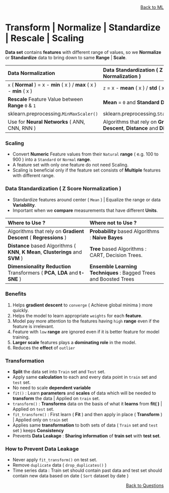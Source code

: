 <p align='right'><a align="right" href="https://github.com/KIRANKUMAR7296/Library/blob/main/Machine%20Learning/Machine%20Learning%20Models.md">Back to ML</a></p>

# Transform | Normalize | Standardize | Rescale | Scaling

**Data set** contains **features** with different range of values, so we **Normalize** or **Standardize** data to bring down to same **Range** | **Scale**.

Data Normalization | Data Standardization ( Z Score Normalization )
:--- | :---
`x` ( **Normal** ) =  x - **min** ( x ) / **max** ( x ) - **min** ( x ) | `z` = x - **mean** ( x ) / **std** ( x )
**Rescale** Feature Value between **Range** `0` & `1` | **Mean** = `0` and **Standard Deviation** = `1`
sklearn.preprocessing.`MinMaxScaler()` | sklearn.preprocessing.`StandardScaler()`
Use for **Neural Networks** ( ANN, CNN, RNN ) | Algorithms that rely on **Gradient Descent**, **Distance** and **Dimensions**

### Scaling 
- Convert **Numeric** Feature values from their `Natural` **range** ( e.g. 100 to 900 ) into a `Standard` or `Normal` **range**.
- A feature set with only one feature do not need Scaling.
- Scaling is beneficial only if the feature set consists of **Multiple** features with different range.

### Data Standardization ( Z Score Normalization )
- Standardize features around center ( `Mean` ) | Equalize the range or data **Variability**.
- Important when we **compare** measurements that have different **Units**.

Where to **Use** ? | Where **not** to **Use** ?
:--- | :---
Algorithms that rely on **Gradient Descent** ( **Regressions** ) | **Probability** based Algorithms : **Naive Bayes**
**Distance** based Algorithms ( **KNN**, **K Mean**, **Clusterings** and **SVM** ) | **Tree** based Algorithms : CART, Decision Trees.  
**Dimensionality Reduction** Transformers ( **PCA**, **LDA** and **t-SNE** ) | **Ensemble Learning Techniques** : Bagged Trees and Boosted Trees

### Benefits 
1. Helps **gradient descent** to `converge` ( Achieve global minima ) more quickly.
2. Helps the model to learn appropriate `weights` for each **feature**.
3. Model pay more attention to the features having `high` **range** even if the feature is irrelevant.
4. Feature with `low` **range** are ignored even if it is better feature for model training.
5. **Larger scale** features plays a **dominating role** in the model. 
6. Reduces the **effect** of `outlier`

### Transformation

- **Split** the data set into `Train` set and `Test` set.
- Apply same **calculation** to each and every data point in `train` set and `test` set.  
- No need to scale **dependent variable** 
- `fit()` : Learn **parameters** and **scales** of data which will be needed to **transform** the data | Applied on `train` set.
- `transform()` : **Transforms** data on the basis of what it **learns** from **fit( )** | Applied on `test` set.
- `fit_transform()` : First learn ( **Fit** ) and then apply in place ( **Transform** ) | Applied only on `train` set
- Applies same **transformation** to both sets of data ( `Train` set and `test` set ) keeps **Consistency**
- Prevents **Data Leakage** : **Sharing information** of **train set** with **test set**.

### How to Prevent Data Leakage 
- Never apply `fit_transform()` on test set.
- Remove `duplicate` data ( `drop_duplicates()` )
- Time series data : Train set should contain past data and test set should contain new data based on date ( `Sort` dataset by date ) 

<p align='right'><a align="right" href="https://github.com/KIRANKUMAR7296/Library/blob/main/Interview.md">Back to Questions</a></p>
